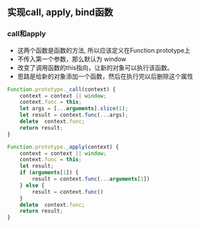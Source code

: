 ## 实现call, apply, bind函数
### call和apply
+ 这两个函数是函数的方法, 所以应该定义在Function.prototype上
+ 不传入第一个参数，那么默认为 window
+ 改变了调用函数的this指向，让新的对象可以执行该函数。
+ 思路是给新的对象添加一个函数，然后在执行完以后删除这个属性
```javascript
Function.prototype._call(context) {
    context = context || window;
    context.func = this;
    let args = [...arguments].slice(1);
    let result = context.func(...args);
    delete  context.func;
    return result;
}
```
```javascript
Function.prototype._apply(context) {
    context = context || window;
    context.func = this;
    let result;
    if (arguments[1]) {
        result = context.func(...arguments[1])
    } else {
        result = context.func()
    }
    delete  context.func;
    return result;
}
```
```javascript

```